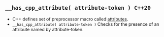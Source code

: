 ## `__has_cpp_attribute( attribute-token ) C++20`
  - C++ defines set of preprocessor macro called [attributes](https://github.com/amitkumar50/Code-examples/blob/master/programming_lang/c%2B%2B/c%2B%2B11/attributes/README.md).
  - `__has_cpp_attribute( attribute-token )` Checks for the presence of an attribute named by attribute-token.
